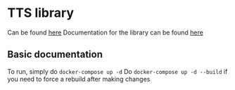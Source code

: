 # TTS library
Can be found [here](https://github.com/coqui-ai/TTS)
Documentation for the library can be found [here](https://tts.readthedocs.io/en/latest/)

## Basic documentation
To run, simply do `docker-compose up -d`
Do `docker-compose up -d --build` if you need to force a rebuild after making changes
